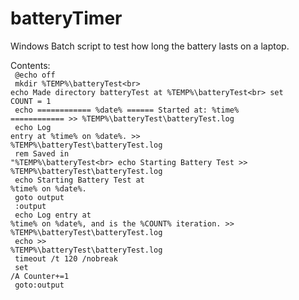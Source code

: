 # batteryTimer
Windows Batch script to test how long the battery lasts on a laptop.


Contents:
<code><br>
@echo off<br>
mkdir %TEMP%\batteryTest\<br>
echo Made directory batteryTest at %TEMP%\batteryTest\<br>
set COUNT = 1<br>
echo ============ %date% ====== Started at: %time% ============ >> %TEMP%\batteryTest\batteryTest.log<br>
echo Log entry at %time% on %date%. >> %TEMP%\batteryTest\batteryTest.log<br>
rem Saved in "%TEMP%\batteryTest\<br>
echo Starting Battery Test >> %TEMP%\batteryTest\batteryTest.log<br>
echo Starting Battery Test at %time% on %date%.<br>
goto output<br>
:output<br>
echo Log entry at %time% on %date%, and is the %COUNT% iteration. >> %TEMP%\batteryTest\batteryTest.log<br>
echo >> %TEMP%\batteryTest\batteryTest.log<br>
timeout /t 120 /nobreak<br>
set /A Counter+=1<br>
goto:output
<code>
